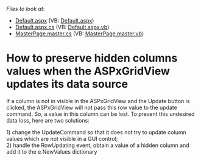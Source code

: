 <!-- default file list -->
*Files to look at*:

* [Default.aspx](./CS/TestGridViewSite81/Default.aspx) (VB: [Default.aspx](./VB/TestGridViewSite81/Default.aspx))
* [Default.aspx.cs](./CS/TestGridViewSite81/Default.aspx.cs) (VB: [Default.aspx.vb](./VB/TestGridViewSite81/Default.aspx.vb))
* [MasterPage.master.cs](./CS/TestGridViewSite81/MasterPage.master.cs) (VB: [MasterPage.master.vb](./VB/TestGridViewSite81/MasterPage.master.vb))
<!-- default file list end -->
# How to preserve hidden columns values when the ASPxGridView updates its data source


<p>If a column is not in visible in the ASPxGridView and the Update button is clicked, the ASPxGridView will not pass this row value to the update command. So, a value in this column can be lost. To prevent this undesired data loss, here are two solutions:</p><p>1) change the UpdateCommand so that it does not try to update column values which are not visible in a GUI control;<br />
2) handle the RowUpdating event, obtain a value of a hidden column and add it to the e.NewValues dictionary</p>

<br/>


